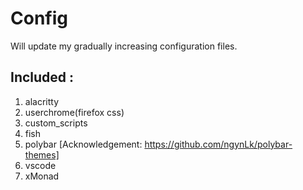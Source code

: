# Config
Will update my gradually increasing configuration files.

## Included :
1. alacritty
2. userchrome(firefox css)
3. custom_scripts
4. fish
5. polybar [Acknowledgement: https://github.com/ngynLk/polybar-themes]
6. vscode
7. xMonad